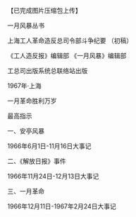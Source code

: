 【已完成图片压缩包上传】

一月风暴丛书

上海工人革命造反总司令部斗争纪要 （初稿）

《工人造反报》编辑部 《一月风暴》编辑部 

工总司出版系统总联络站出版 

1967年·上海

一月革命胜利万岁

最高指示

一、安亭风暴

1966年6月1日-11月16日大事记

二、《解放日报》事件

1966年11月24日-12月13日大事记

三、一月革命

1966年12月11日-1967年2月24日大事记
